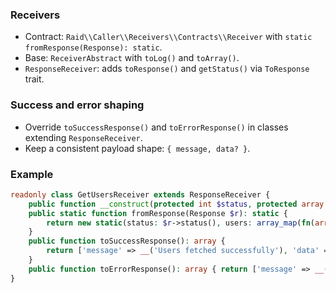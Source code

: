 <!-- 0f8e3d67-1d1a-4f71-bb7c-7d9b6f4e1b55 -->
### Receivers

- Contract: `Raid\\Caller\\Receivers\\Contracts\\Receiver` with `static fromResponse(Response): static`.
- Base: `ReceiverAbstract` with `toLog()` and `toArray()`.
- `ResponseReceiver`: adds `toResponse()` and `getStatus()` via `ToResponse` trait.

### Success and error shaping

- Override `toSuccessResponse()` and `toErrorResponse()` in classes extending `ResponseReceiver`.
- Keep a consistent payload shape: `{ message, data? }`.

### Example

```php
readonly class GetUsersReceiver extends ResponseReceiver {
    public function __construct(protected int $status, protected array $users) {}
    public static function fromResponse(Response $r): static {
        return new static(status: $r->status(), users: array_map(fn(array $u) => UserDto::fromArray($u), $r->json()));
    }
    public function toSuccessResponse(): array {
        return ['message' => __('Users fetched successfully'), 'data' => array_map(fn(UserDto $u) => $u->toArray(), $this->users)];
    }
    public function toErrorResponse(): array { return ['message' => __('Failed to fetch users')]; }
}
```


